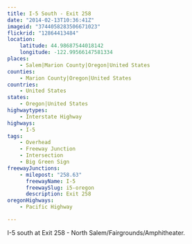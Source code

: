 ```yaml
---
title: I-5 South - Exit 258
date: "2014-02-13T10:36:41Z"
imageid: "3744058283506671023"
flickrid: "12864413484"
location:
    latitude: 44.98687544018142
    longitude: -122.99566147581334
places:
    - Salem|Marion County|Oregon|United States
counties:
    - Marion County|Oregon|United States
countries:
    - United States
states:
    - Oregon|United States
highwaytypes:
    - Interstate Highway
highways:
    - I-5
tags:
    - Overhead
    - Freeway Junction
    - Intersection
    - Big Green Sign
freewayJunctions:
    - milepost: "258.63"
      freewayName: I-5
      freewaySlug: i5-oregon
      description: Exit 258
oregonHighways:
    - Pacific Highway

---
```

I-5 south at Exit 258 - North Salem/Fairgrounds/Amphitheater.